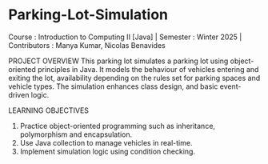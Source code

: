 # Parking-Lot-Simulation

Course : Introduction to Computing II [Java] |
Semester : Winter 2025 |
Contributors : Manya Kumar, Nicolas Benavides

PROJECT OVERVIEW
This parking lot simulates a parking lot using object-oriented principles in Java. It models the behaviour of vehicles entering and exiting the lot, availability depending on the rules set for parking spaces and vehicle types. The simulation enhances class design, and basic event-driven logic.

LEARNING OBJECTIVES
1. Practice object-oriented programming such as inheritance, polymorphism and encapsulation.
2. Use Java collection to manage vehicles in real-time.
3. Implement simulation logic using condition checking.
